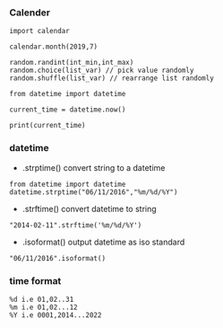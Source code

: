 ### Calender

```
import calendar

calendar.month(2019,7)

random.randint(int_min,int_max)
random.choice(list_var) // pick value randomly
random.shuffle(list_var) // rearrange list randomly
```

```
from datetime import datetime

current_time = datetime.now()

print(current_time)
```

### datetime

* .strptime()
convert string to a datetime
```
from datetime import datetime
datetime.strptime("06/11/2016","%m/%d/%Y")
```

* .strftime()
convert datetime to string
```
"2014-02-11".strftime('%m/%d/%Y')
```

* .isoformat()
output datetime as iso standard
```
"06/11/2016".isoformat()
```

### time format

```
%d i.e 01,02..31
%m i.e 01,02...12
%Y i.e 0001,2014...2022
```
